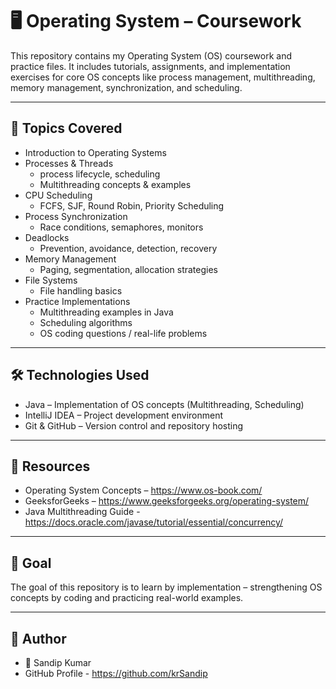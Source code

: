 # 🖥️ Operating System – Coursework

This repository contains my Operating System (OS) coursework and practice files.
It includes tutorials, assignments, and implementation exercises for core OS concepts like process management, multithreading, memory management, synchronization, and scheduling.

--- 

## 📘 Topics Covered

*  Introduction to Operating Systems
*  Processes & Threads
   *  process lifecycle, scheduling
   *  Multithreading concepts & examples
*  CPU Scheduling
   *  FCFS, SJF, Round Robin, Priority Scheduling
*  Process Synchronization
   *  Race conditions, semaphores, monitors
*  Deadlocks
   *  Prevention, avoidance, detection, recovery
*  Memory Management
   *  Paging, segmentation, allocation strategies
*  File Systems
   *  File handling basics
*  Practice Implementations
   *  Multithreading examples in Java
   *  Scheduling algorithms
   *  OS coding questions / real-life problems

---

## 🛠️ Technologies Used

*  Java – Implementation of OS concepts (Multithreading, Scheduling)
*  IntelliJ IDEA – Project development environment
*  Git & GitHub – Version control and repository hosting

---

## 📖 Resources

*  Operating System Concepts – https://www.os-book.com/
*  GeeksforGeeks – https://www.geeksforgeeks.org/operating-system/
*  Java Multithreading Guide - https://docs.oracle.com/javase/tutorial/essential/concurrency/

---

## 🎯 Goal

The goal of this repository is to learn by implementation – strengthening OS concepts by coding and practicing real-world examples.

---

## 📌 Author

*  👤 Sandip Kumar 
*  GitHub Profile - https://github.com/krSandip
